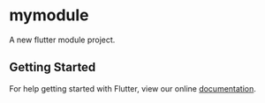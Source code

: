# mymodule

A new flutter module project.

## Getting Started

For help getting started with Flutter, view our online
[documentation](https://flutter.dev/).
